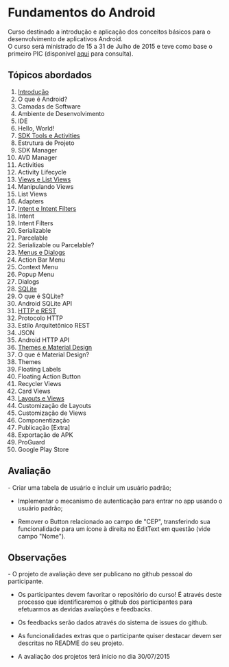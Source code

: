 <h1>Fundamentos do Android</h1>
<p>Curso destinado a introdução e aplicação dos conceitos básicos para o desenvolvimento de aplicativos Android.
<br>O curso será ministrado de 15 a 31 de Julho de 2015 e teve como base o primeiro PIC (disponível <a href="https://github.com/RenanJPaula/fundamentos-android">aqui</a> para consulta).</p>
<h2>Tópicos abordados</h2>

1.	<a href="https://docs.google.com/presentation/d/1BYDn1c0tYpRTrv_8pzUZf_HD8znF9SA8c16SLiQLNhU/edit?usp=sharing">Introdução</a>
  1.	O que é Android?
  2.	Camadas de Software
  3.	Ambiente de Desenvolvimento
  4.	IDE
  5.	Hello, World!
2.	<a href="https://docs.google.com/presentation/d/1E2pR6OjqEOmiKjFh7kV2baoI5n6J9jXZDB0l1wJr7xM/edit?usp=sharing">SDK Tools e Activities</a>
  1.	Estrutura de Projeto
  2.	SDK Manager
  3.	AVD Manager
  4.	Activities
  5.	Activity Lifecycle
3.	<a href="https://docs.google.com/presentation/d/1rxleTkn14Kb1_BKAhU_bDs_Oq4TktySagpYoS3wq0Ho/edit?usp=sharing">Views e List Views</a>
  1.	Manipulando Views
  2.	List Views
  3.	Adapters
4.	<a href="https://docs.google.com/presentation/d/1jhxxk5BdZnFWAKj7zAFfXUisVKOiaTApE-t1G1cLO7I/edit?usp=sharing">Intent e Intent Filters</a>
  1.	Intent
  2.	Intent Filters
  3.	Serializable
  4.	Parcelable
  5.	Serializable ou Parcelable?
5.	<a href="https://docs.google.com/presentation/d/1K70IxZp87Yb8tVzgUjliOOORby4RDsI3sJs0O3EZCYE/edit?usp=sharing">Menus e Dialogs</a>
  1.	Action Bar Menu
  2.	Context Menu
  3.	Popup Menu
  4.	Dialogs
6.	<a href="https://docs.google.com/presentation/d/10f3uaWxiu82OSwlOCzxTaNCsUqX1gLcrDxfIV-Gf2w8/edit?usp=sharing">SQLite</a>
  1.	O que é SQLite?
  2.	Android SQLite API
7.	<a href="https://docs.google.com/presentation/d/1d_2Ul6P_YSDwjtbS2MCPu5tie7BsM232MC8vJVIFLJk/edit?usp=sharing">HTTP e REST</a>
  1.	Protocolo HTTP
  2.	Estilo Arquitetônico REST
  3.	JSON
  4.	Android HTTP API
8.	<a href="https://docs.google.com/presentation/d/1vFP1eZiC914fhkm4dy46Qo--NrP12716afS03vsxVxY/edit?usp=sharing">Themes e Material Design</a>
  1.	O que é Material Design?
  2.	Themes
  3.	Floating Labels
  4.	Floating Action Button
  5.	Recycler Views
  6.	Card Views
9.	<a href="https://docs.google.com/presentation/d/1plers7rDw_gaJFGkH9_FEicVAzt7unUgyVwsY74sN50/edit?usp=sharing">Layouts e Views</a>
  1.	Customização de Layouts
  2.	Customização de Views
  3.	Componentização
10.	Publicação [Extra]
  1.	Exportação de APK
  2.	ProGuard
  3.	Google Play Store

<h2>Avaliação</h2>
- Criar uma tabela de usuário e incluir um usuário padrão;

- Implementar o mecanismo de autenticação para entrar no app usando o usuário padrão;

- Remover o Button relacionado ao campo de "CEP", transferindo sua funcionalidade para um ícone à direita no EditText em questão (vide campo "Nome").

<h2>Observações</h2>
- O projeto de avaliação deve ser publicano no github pessoal do participante.

- Os participantes devem favoritar o repositório do curso! É através deste processo que identificaremos o github dos participantes para efetuarmos as devidas avaliações e feedbacks.

- Os feedbacks serão dados através do sistema de issues do github.

- As funcionalidades extras que o participante quiser destacar devem ser descritas no README do seu projeto.

- A avaliação dos projetos terá início no dia 30/07/2015 
